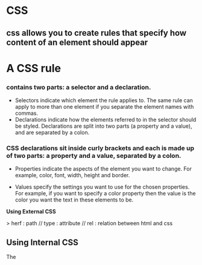 # CSS
## css allows you to create rules that specify how content of an element should appear 
# A CSS rule
### contains two parts: a selector and a declaration.
 - Selectors indicate which element the rule applies to. The same rule can apply to
     more than one element if you separate the element names with commas.
 - Declarations indicate how the elements referred to in the selector should be styled.
    Declarations are split into two parts (a property and a value), and are separated by a colon.

### CSS declarations sit inside curly brackets and each is made up of two parts: a property and a value, separated by a colon.
 - Properties indicate the aspects  of the element you want to change. For example, color, font,
       width, height and border.

 - Values specify the settings you want to use for the chosen properties. For example, if you
    want to specify a color property then the value is the color you want the text in these elements to be.

**Using External CSS**
 <link href="css/styles.css" type="text/css"  rel="stylesheet" />
   > herf : path // type : attribute // rel : relation between html and css 


## Using Internal CSS
The <style> element should use the type attribute to indicate that the styles are specified in
CSS. The value should be text/css.



# colors

#### three ways:
- RGB values
- HEX codes
- color names

## Color pickers can help you find the color you want. Color picking tools are available in image editing programs like Photoshop and GIMP.

### CSS3 introduces the opacity property which allows you to specify the opacity of an element and any of its child elements. The value is a number between 0.0 and 1.0 (so a value of 0.5 is 50% opacity and 0.15 is 15% opacity).

- hue
 - This is expressed as an angle (between 0 and 360 degrees). saturation This is expressed as a percentage.
- lightness
 - This is expressed as a percentage with 0% being white, 50% being normal, and 100% being black. The hsla color property allows you to specify color properties using hue, saturation, and lightness as above, and adds a fourth value which represents transparency (just like the rgba property). The a stands for:
- alpha
 - This is expressed as a number between 0 and 1.0. For example, 0.5 represents 50% transparency, and 0.75 represents 75% transparency.





















 